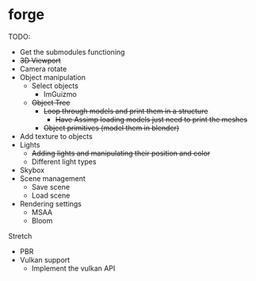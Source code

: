 # forge



TODO:
- Get the submodules functioning
- ~~3D Viewport~~
- Camera rotate
- Object manipulation
  - Select objects 
    - ImGuizmo
  - ~~Object Tree~~
    - ~~Loop through models and print them in a structure~~
      - ~~Have Assimp loading models just need to print the meshes~~
    - ~~Object primitives (model them in blender)~~
- Add texture to objects
- Lights
  - ~~Adding lights and manipulating their position and color~~
  - Different light types
- Skybox
- Scene management
  - Save scene
  - Load scene
- Rendering settings
  - MSAA 
  - Bloom
  

Stretch
- PBR
- Vulkan support
  - Implement the vulkan API
    